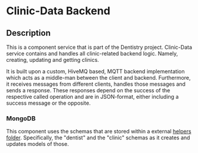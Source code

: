 # Clinic-Data Backend

## Description 
This is a component service that is part of the Dentistry project. Clinic-Data service contains and handles 
all clinic-related backend logic. Namely, creating, updating and getting clinics. 

It is built upon a custom, HiveMQ based, MQTT backend implementation which acts as a middle-man 
between the client and backend. Furthermore, it receives messages from different clients, handles those messages and sends a response. 
These responses depend on the success of the respective called operation and are in JSON-format, either including a success message or the opposite. 


### MongoDB
This component uses the schemas that are stored within a external [helpers folder](https://github.com/ErgimanGU/Dentistry/tree/main/server/helpers).
Specifically, the "dentist" and the "clinic" schemas as it creates and updates models of those. 
